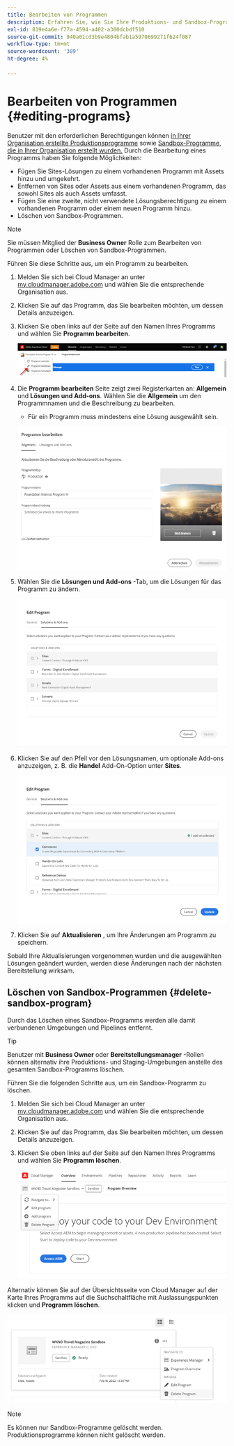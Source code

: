 ```yaml
---
title: Bearbeiten von Programmen
description: Erfahren Sie, wie Sie Ihre Produktions- und Sandbox-Programme bearbeiten, um ihre Optionen nach der Erstellung anzupassen.
exl-id: 819e4a6e-f77a-4594-a402-a300dcbdf510
source-git-commit: 940a01cd3b9e4804bfab1a5970699271f624f087
workflow-type: tm+mt
source-wordcount: '389'
ht-degree: 4%

---
```


# Bearbeiten von Programmen {#editing-programs}

Benutzer mit den erforderlichen Berechtigungen können [in Ihrer Organisation erstellte Produktionsprogramme](creating-production-programs.md) sowie [Sandbox-Programme, die in Ihrer Organisation erstellt wurden.](creating-sandbox-programs.md) Durch die Bearbeitung eines Programms haben Sie folgende Möglichkeiten:

* Fügen Sie Sites-Lösungen zu einem vorhandenen Programm mit Assets hinzu und umgekehrt.
* Entfernen von Sites oder Assets aus einem vorhandenen Programm, das sowohl Sites als auch Assets umfasst.
* Fügen Sie eine zweite, nicht verwendete Lösungsberechtigung zu einem vorhandenen Programm oder einem neuen Programm hinzu.
* Löschen von Sandbox-Programmen.

>[!NOTE]
>
>Sie müssen Mitglied der **Business Owner** Rolle zum Bearbeiten von Programmen oder Löschen von Sandbox-Programmen.

Führen Sie diese Schritte aus, um ein Programm zu bearbeiten.

1. Melden Sie sich bei Cloud Manager an unter [my.cloudmanager.adobe.com](https://my.cloudmanager.adobe.com/) und wählen Sie die entsprechende Organisation aus.

1. Klicken Sie auf das Programm, das Sie bearbeiten möchten, um dessen Details anzuzeigen.

1. Klicken Sie oben links auf der Seite auf den Namen Ihres Programms und wählen Sie **Programm bearbeiten**.

   ![Option &quot;Programm bearbeiten&quot;](assets/edit-program-overview.png)

1. Die **Programm bearbeiten** Seite zeigt zwei Registerkarten an: **Allgemein** und **Lösungen und Add-ons**. Wählen Sie die **Allgemein** um den Programmnamen und die Beschreibung zu bearbeiten.

   * Für ein Programm muss mindestens eine Lösung ausgewählt sein.

   ![Registerkarte &quot;Allgemein&quot;](assets/edit-program-prod1.png)

1. Wählen Sie die **Lösungen und Add-ons** -Tab, um die Lösungen für das Programm zu ändern.

   ![Lösungen auswählen](assets/edit-prg.png)

1. Klicken Sie auf den Pfeil vor den Lösungsnamen, um optionale Add-ons anzuzeigen, z. B. die **Handel** Add-On-Option unter **Sites**.

   ![Add-ons bearbeiten](assets/edit-program-add-on.png)

1. Klicken Sie auf **Aktualisieren** , um Ihre Änderungen am Programm zu speichern.

Sobald Ihre Aktualisierungen vorgenommen wurden und die ausgewählten Lösungen geändert wurden, werden diese Änderungen nach der nächsten Bereitstellung wirksam.

## Löschen von Sandbox-Programmen {#delete-sandbox-program}

Durch das Löschen eines Sandbox-Programms werden alle damit verbundenen Umgebungen und Pipelines entfernt.

>[!TIP]
>
>Benutzer mit **Business Owner** oder **Bereitstellungsmanager** -Rollen können alternativ ihre Produktions- und Staging-Umgebungen anstelle des gesamten Sandbox-Programms löschen.

Führen Sie die folgenden Schritte aus, um ein Sandbox-Programm zu löschen.

1. Melden Sie sich bei Cloud Manager an unter [my.cloudmanager.adobe.com](https://my.cloudmanager.adobe.com/) und wählen Sie die entsprechende Organisation aus.

1. Klicken Sie auf das Programm, das Sie bearbeiten möchten, um dessen Details anzuzeigen.

1. Klicken Sie oben links auf der Seite auf den Namen Ihres Programms und wählen Sie **Programm löschen**.

   ![Option &quot;Programm löschen&quot;](assets/delete-sandbox1.png)

Alternativ können Sie auf der Übersichtsseite von Cloud Manager auf der Karte Ihres Programms auf die Suchschaltfläche mit Auslassungspunkten klicken und **Programm löschen**.

![Sandbox aus Programmkarte löschen](assets/delete-sandbox2.png)

>[!NOTE]
>
>Es können nur Sandbox-Programme gelöscht werden. Produktionsprogramme können nicht gelöscht werden.
